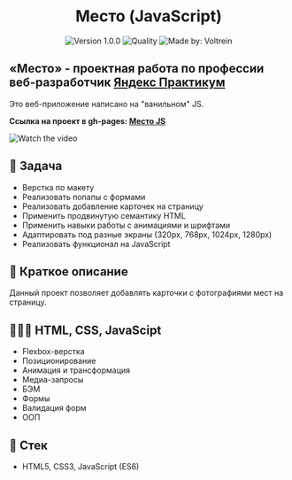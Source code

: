<h1 align="center">
    Место (JavaScript)
</h1>
<p align="center">
    <img alt="Version 1.0.0" src="https://img.shields.io/badge/version-1.0.0-blue" />
    <img alt="Quality" src="https://img.shields.io/badge/status-release-green.svg" >
    <img alt="Made by: Voltrein" src="https://img.shields.io/badge/made%20by-Voltrein--code-blue" />
</p>

## «Место» - проектная работа по профессии веб-разработчик [Яндекс Практикум](https://praktikum.yandex.ru "Яндекс Практикум")

Это веб-приложение написано на "ванильном" JS. 

**Ссылка на проект в gh-pages: [Место JS](https://voltrein-code.github.io/mesto/)**

![Watch the video](./public/preview.gif)


## 📖 Задача

- Верстка по макету
- Реализовать попапы с формами
- Реализовать добавление карточек на страницу
- Применить продвинутую семантику HTML
- Применить навыки работы с анимациями и шрифтами
- Адаптировать под разные экраны (320px, 768px, 1024px, 1280px)
- Реализовать функционал на JavaScript

## 📃 Краткое описание

Данный проект позволяет добавлять карточки с фотографиями мест на страницу.

## 👨🏻‍💻 HTML, CSS, JavaScipt

- Flexbox-верстка
- Позиционирование
- Анимация и трансформация
- Медиа-запросы
- БЭМ
- Формы
- Валидация форм
- ООП

## 📃 Стек

- HTML5, CSS3, JavaScript (ES6)
